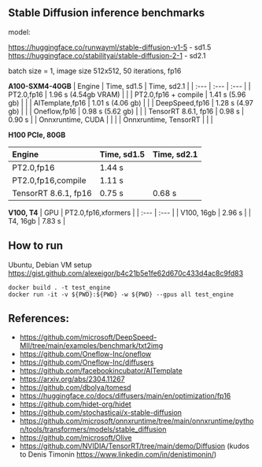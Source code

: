 ## Stable Diffusion inference benchmarks

model: 

https://huggingface.co/runwayml/stable-diffusion-v1-5 - sd1.5
https://huggingface.co/stabilityai/stable-diffusion-2-1 - sd2.1

batch size = 1, image size 512x512, 50 iterations, fp16

**A100-SXM4-40GB**
| Engine                 | Time, sd1.5           | Time, sd2.1           | 
| :---                   | :---                  | :---                  |
| PT2.0,fp16             | 1.96 s (4.54gb VRAM)  |                       |
| PT2.0,fp16 + compile   | 1.41 s (5.96 gb)      |                       |
| AITemplate,fp16        | 1.01 s (4.06 gb)      |                       |
| DeepSpeed,fp16         | 1.28 s (4.97 gb)      |                       |
| Oneflow,fp16           | 0.98 s (5.62 gb)      |                       |
| TensorRT 8.6.1, fp16   | 0.98 s                | 0.90 s                |
| Onnxruntime, CUDA      |                       |                       |
| Onnxruntime, TensorRT  |                       |                       |


**H100 PCIe, 80GB**

| Engine                 | Time, sd1.5           | Time, sd2.1           | 
| :---                   | :---                  | :---                  |
| PT2.0,fp16             | 1.44 s                |                       |
| PT2.0,fp16,compile     | 1.11 s                |                       |
| TensorRT 8.6.1, fp16   | 0.75 s                | 0.68 s                |



**V100, T4**
| GPU                    | PT2.0,fp16,xformers   | 
| :---                   | :---                  | 
| V100, 16gb             | 2.96 s                | 
| T4, 16gb               | 7.83 s                | 

## How to run
Ubuntu, Debian VM setup https://gist.github.com/alexeigor/b4c21b5e1fe62d670c433d4ac8c9fd83
```
docker build . -t test_engine
docker run -it -v ${PWD}:${PWD} -w ${PWD} --gpus all test_engine
```

## References:
- https://github.com/microsoft/DeepSpeed-MII/tree/main/examples/benchmark/txt2img
- https://github.com/Oneflow-Inc/oneflow
- https://github.com/Oneflow-Inc/diffusers
- https://github.com/facebookincubator/AITemplate
- https://arxiv.org/abs/2304.11267
- https://github.com/dbolya/tomesd
- https://huggingface.co/docs/diffusers/main/en/optimization/fp16
- https://github.com/hidet-org/hidet
- https://github.com/stochasticai/x-stable-diffusion
- https://github.com/microsoft/onnxruntime/tree/main/onnxruntime/python/tools/transformers/models/stable_diffusion
- https://github.com/microsoft/Olive
- https://github.com/NVIDIA/TensorRT/tree/main/demo/Diffusion (kudos to Denis Timonin https://www.linkedin.com/in/denistimonin/)
